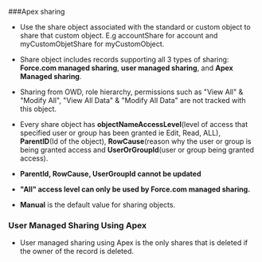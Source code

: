 ###Apex sharing
* Use the share object associated with the standard or custom object to share that custom object. E.g accountShare for account and 
myCustomObjetShare for myCustomObject.
* Share object includes records supporting all 3 types of sharing: **Force.com managed sharing**, **user managed sharing**, and 
**Apex Managed sharing**.
* Sharing from OWD, role hierarchy, permissions such as "View All" & "Modify All", "View All Data" & "Modify All Data" are not
tracked with this object.

* Every share object has **objectNameAccessLevel**(level of access that specified user or group has been granted ie Edit, Read, ALL),
**ParentID**(Id of the object), **RowCause**(reason why the user or group is being granted access and 
**UserOrGroupId**(user or group being granted access).
* **ParentId, RowCause, UserGroupId cannot be updated**
* **"All" access level can only be used by Force.com managed sharing.**
* **Manual** is the default value for sharing objects.

### User Managed Sharing Using Apex
* User managed sharing using Apex is the only shares that is deleted if the owner of the record is deleted.

